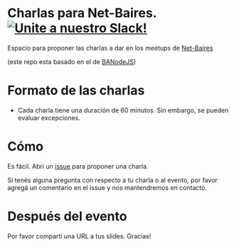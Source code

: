 # Charlas para Net-Baires. [![Unite a nuestro Slack!]()](http://slack.net-baires.com.ar/)
Espacio para proponer las charlas a dar en los meetups de  [Net-Baires](https://www.meetup.com/es-ES/Net-Baires/)

(este repo esta basado en el de [BANodeJS](https://github.com/banodejs/charlas))

# Formato de las charlas
- Cada charla tiene una duración de 60 minutos. Sin embargo, se pueden evaluar excepciones.

# Cómo
Es fácil. Abrí un [issue](https://github.com/Net-Baires/charlas/issues) para proponer una charla.

Si tenés alguna pregunta con respecto a tu charla o al evento, por favor agregá un comentario en el issue y nos mantendremos en contacto.

# Después del evento
Por favor compartí una URL a tus slides.
Gracias!
